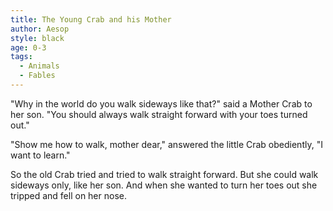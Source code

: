 ```yaml
---
title: The Young Crab and his Mother
author: Aesop
style: black
age: 0-3
tags:
  - Animals
  - Fables
---
```


"Why in the world do you walk sideways like that?" said a Mother Crab to her son. "You should always walk straight forward with your toes turned out."

"Show me how to walk, mother dear," answered the little Crab obediently, "I want to learn."

So the old Crab tried and tried to walk straight forward. But she could walk sideways only, like her son. And when she wanted to turn her toes out she tripped and fell on her nose.
